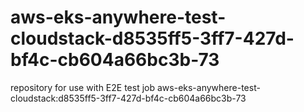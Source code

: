 # aws-eks-anywhere-test-cloudstack-d8535ff5-3ff7-427d-bf4c-cb604a66bc3b-73
repository for use with E2E test job aws-eks-anywhere-test-cloudstack:d8535ff5-3ff7-427d-bf4c-cb604a66bc3b-73
